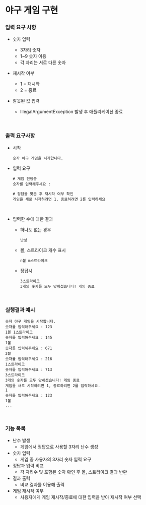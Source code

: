 # 야구 게임 구현

### 입력 요구 사항

- 숫자 입력
    - 3자리 숫자
    - 1~9 숫자 이용
    - 각 자리는 서로 다른 숫자
- 재시작 여부
    - 1 = 재시작
    - 2 = 종료


- 잘못된 값 입력
    - IllegalArgumentException 발생 후 애플리케이션 종료

<br/>

### 출력 요구사항

- 시작

    ```
    숫자 야구 게임을 시작합니다.
    ```

- 입력 요구

    ```
    # 게임 진행중
    숫자를 입력해주세요 :
    
    # 정답을 맞춘 후 재시작 여부 확인
    게임을 새로 시작하려면 1, 종료하려면 2를 입력하세요
    ```

<br/>

- 입력한 수에 대한 결과
    - 하나도 없는 경우

        ```
        낫싱
        ```

    - 볼, 스트라이크 개수 표시

        ```
        n볼 m스트라이크
        ```

    - 정답시

        ```
        3스트라이크
        3개의 숫자를 모두 맞히셨습니다! 게임 종료
        ```

<br/>

### 실행결과 예시

```
숫자 야구 게임을 시작합니다.
숫자를 입력해주세요 : 123
1볼 1스트라이크
숫자를 입력해주세요 : 145
1볼
숫자를 입력해주세요 : 671
2볼
숫자를 입력해주세요 : 216
1스트라이크
숫자를 입력해주세요 : 713
3스트라이크
3개의 숫자를 모두 맞히셨습니다! 게임 종료
게임을 새로 시작하려면 1, 종료하려면 2를 입력하세요.
1
숫자를 입력해주세요 : 123
1볼
...
```

<br/>

### 기능 목록

- 난수 발생
    - 게임에서 정답으로 사용할 3자리 난수 생성
- 숫자 입력
    - 게임 중 사용자의 3자리 숫자 입력 요구
- 정답과 입력 비교
    - 각 자리수 및 포함된 숫자 확인 후 볼, 스트라이크 결과 반환
- 결과 출력
    - 비교 결과를 이용해 출력
- 게임 재시작 여부
    - 사용자에게 게임 재시작/종료에 대한 입력을 받아 재시작 여부 선택